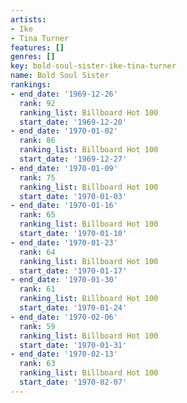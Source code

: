 ```yaml
---
artists:
- Ike
- Tina Turner
features: []
genres: []
key: bold-soul-sister-ike-tina-turner
name: Bold Soul Sister
rankings:
- end_date: '1969-12-26'
  rank: 92
  ranking_list: Billboard Hot 100
  start_date: '1969-12-20'
- end_date: '1970-01-02'
  rank: 86
  ranking_list: Billboard Hot 100
  start_date: '1969-12-27'
- end_date: '1970-01-09'
  rank: 75
  ranking_list: Billboard Hot 100
  start_date: '1970-01-03'
- end_date: '1970-01-16'
  rank: 65
  ranking_list: Billboard Hot 100
  start_date: '1970-01-10'
- end_date: '1970-01-23'
  rank: 64
  ranking_list: Billboard Hot 100
  start_date: '1970-01-17'
- end_date: '1970-01-30'
  rank: 61
  ranking_list: Billboard Hot 100
  start_date: '1970-01-24'
- end_date: '1970-02-06'
  rank: 59
  ranking_list: Billboard Hot 100
  start_date: '1970-01-31'
- end_date: '1970-02-13'
  rank: 63
  ranking_list: Billboard Hot 100
  start_date: '1970-02-07'
---
```


